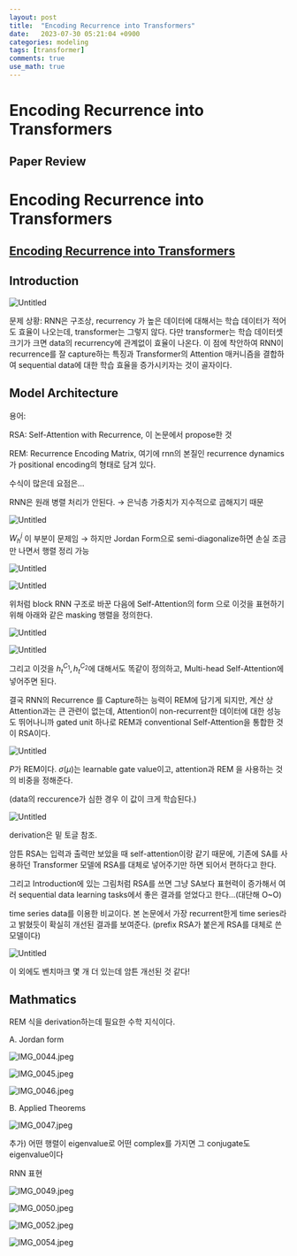```yaml
---
layout: post
title:  "Encoding Recurrence into Transformers"
date:   2023-07-30 05:21:04 +0900
categories: modeling
tags: [transformer]
comments: true
use_math: true
---
```


# Encoding Recurrence into Transformers



## Paper Review

# Encoding Recurrence into Transformers

## [Encoding Recurrence into Transformers](https://openreview.net/forum?id=7YfHla7IxBJ)

## Introduction

![Untitled](https://agency301.github.io/assets/img/Encoding-Recurrence-into-Transformers/Untitled.png)

문제 상황: RNN은 구조상, recurrency 가 높은 데이터에 대해서는 학습 데이터가 적어도 효율이 나오는데, transformer는 그렇지 않다. 다만 transformer는 학습 데이터셋 크기가 크면 data의 recurrency에 관계없이 효율이 나온다. 이 점에 착안하여 RNN이 recurrence를 잘 capture하는 특징과 Transformer의 Attention 매커니즘을 결합하여 sequential data에 대한 학습 효율을 증가시키자는 것이 골자이다.

## Model Architecture

용어:

RSA: Self-Attention with Recurrence, 이 논문에서 propose한 것

REM: Recurrence Encoding Matrix, 여기에 rnn의 본질인 recurrence dynamics가 positional encoding의 형태로 담겨 있다.

수식이 많은데 요점은…

RNN은 원래 병렬 처리가 안된다. → 은닉층 가중치가 지수적으로 곱해지기 때문

![Untitled](https://agency301.github.io/assets/img/Encoding-Recurrence-into-Transformers/Untitled%201.png)

$W^{j}_{h}$ 이 부분이 문제임 → 하지만 Jordan Form으로 semi-diagonalize하면 손실 조금만 나면서 행렬 정리 가능

![Untitled](https://agency301.github.io/assets/img/Encoding-Recurrence-into-Transformers/Untitled%202.png)

![Untitled](https://agency301.github.io/assets/img/Encoding-Recurrence-into-Transformers/Untitled%203.png)

위처럼 block RNN 구조로 바꾼 다음에 Self-Attention의 form 으로 이것을 표현하기 위해 아래와 같은 masking 행렬을 정의한다.

![Untitled](https://agency301.github.io/assets/img/Encoding-Recurrence-into-Transformers/Untitled%204.png)

![Untitled](https://agency301.github.io/assets/img/Encoding-Recurrence-into-Transformers/Untitled%205.png)

그리고 이것을 $h^{C_1}_{t}, h^{C_2}_{t}$에 대해서도 똑같이 정의하고, Multi-head Self-Attention에 넣어주면 된다.

결국 RNN의 Recurrence 를 Capture하는 능력이 REM에 담기게 되지만, 계산 상 Attention과는 큰 관련이 없는데, Attention이 non-recurrent한 데이터에 대한 성능도 뛰어나니까 gated unit 하나로 REM과 conventional Self-Attention을 통합한 것이 RSA이다.

![Untitled](https://agency301.github.io/assets/img/Encoding-Recurrence-into-Transformers/Untitled%206.png)

$P$가 REM이다. $\sigma(\mu)$는 learnable gate value이고, attention과 REM 을 사용하는 것의 비중을 정해준다.

(data의 reccurence가 심한 경우 이 값이 크게 학습된다.)

![Untitled](https://agency301.github.io/assets/img/Encoding-Recurrence-into-Transformers/Untitled%207.png)

derivation은 밑 토글 참조.

암튼 RSA는 입력과 출력만 보았을 때 self-attention이랑 같기 때문에, 기존에 SA를 사용하던 Transformer 모델에 RSA를 대체로 넣어주기만 하면 되어서 편하다고 한다.

그리고 Introduction에 있는 그림처럼 RSA를 쓰면 그냥 SA보다 표현력이 증가해서 여러 sequential data learning tasks에서 좋은 결과를 얻었다고 한다…(대단해 O~O)

time series data를 이용한 비교이다. 본 논문에서 가장 recurrent한게 time series라고 밝혔듯이 확실히 개선된 결과를 보여준다. (prefix RSA가 붙은게 RSA를 대체로 쓴 모델이다)

![Untitled](https://agency301.github.io/assets/img/Encoding-Recurrence-into-Transformers/Untitled%208.png)

이 외에도 벤치마크 몇 개 더 있는데 암튼 개선된 것 같다!

## Mathmatics

REM 식을 derivation하는데 필요한 수학 지식이다.

A. Jordan form

![IMG_0044.jpeg](https://agency301.github.io/assets/img/Encoding-Recurrence-into-Transformers/IMG_0044.jpeg)

![IMG_0045.jpeg](https://agency301.github.io/assets/img/Encoding-Recurrence-into-Transformers/IMG_0045.jpeg)

![IMG_0046.jpeg](https://agency301.github.io/assets/img/Encoding-Recurrence-into-Transformers/IMG_0046.jpeg)

B. Applied Theorems

![IMG_0047.jpeg](https://agency301.github.io/assets/img/Encoding-Recurrence-into-Transformers/IMG_0047.jpeg)

추가) 어떤 행렬이 eigenvalue로 어떤 complex를 가지면 그 conjugate도 eigenvalue이다

RNN 표현

![IMG_0049.jpeg](https://agency301.github.io/assets/img/Encoding-Recurrence-into-Transformers/IMG_0049.jpeg)

![IMG_0050.jpeg](https://agency301.github.io/assets/img/Encoding-Recurrence-into-Transformers/IMG_0050.jpeg)

![IMG_0052.jpeg](https://agency301.github.io/assets/img/Encoding-Recurrence-into-Transformers/IMG_0052.jpeg)

![IMG_0054.jpeg](https://agency301.github.io/assets/img/Encoding-Recurrence-into-Transformers/IMG_0054.jpeg)